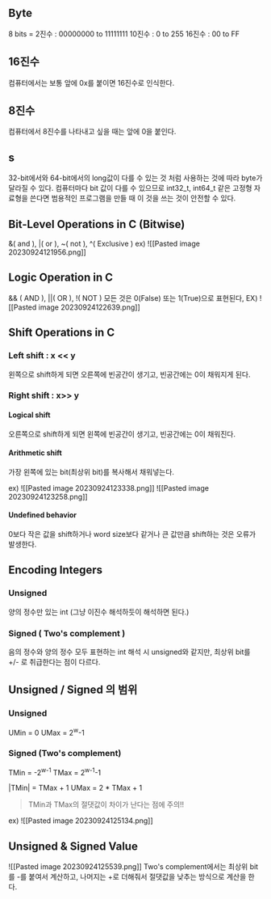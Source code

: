 ## Byte
8 bits = 
2진수 : 00000000 to 11111111
10진수 : 0 to 255
16진수 : 00 to FF
## 16진수
컴퓨터에서는 보통 앞에 0x를 붙이면 16진수로 인식한다.

## 8진수
컴퓨터에서 8진수를 나타내고 싶을 때는 앞에 0을 붙인다.

## s
32-bit에서와 64-bit에서의 long값이 다를 수 있는 것 처럼 사용하는 것에 따라 byte가 달라질 수 있다. 컴퓨터마다 bit 값이 다를 수 있으므로 int32_t, int64_t 같은 고정형 자료형을 쓴다면 범용적인 프로그램을 만들 때 이 것을 쓰는 것이 안전할 수 있다.

## Bit-Level Operations in C (Bitwise)
&( and ), |( or ), ~( not ), ^( Exclusive )
ex)
![[Pasted image 20230924121956.png]]

## Logic Operation in C
&& ( AND ), ||( OR ), !( NOT )
모든 것은 0(False) 또는 1(True)으로 표현된다,
EX)
![[Pasted image 20230924122639.png]]

## Shift Operations in C

### Left shift : x << y
왼쪽으로 shift하게 되면 오른쪽에 빈공간이 생기고, 빈공간에는  0이 채워지게 된다.

### Right shift : x>> y

#### Logical shift
오른쪽으로 shift하게 되면 왼쪽에 빈공간이 생기고, 빈공간에는 0이 채워진다.
#### Arithmetic shift
가장 왼쪽에 있는 bit(최상위 bit)를 복사해서 채워넣는다.

ex) 
![[Pasted image 20230924123338.png]]
![[Pasted image 20230924123258.png]]

#### Undefined behavior
0보다 작은 값을 shift하거나 word size보다 같거나 큰 값만큼 shift하는 것은 오류가 발생한다.


## Encoding Integers

### Unsigned
양의 정수만 있는 int (그냥 이진수 해석하듯이 해석하면 된다.)
### Signed ( Two's complement )
음의 정수와 양의 정수 모두 표현하는 int
해석 시 unsigned와 같지만, 최상위 bit를 +/- 로 취급한다는 점이 다르다.

## Unsigned / Signed 의 범위

### Unsigned
UMin = 0
UMax = 2<sup>w</sup>-1

### Signed (Two's complement)
TMin = -2<sup>w-1</sup>
TMax = 2<sup>w-1</sup>-1

\|TMin| = TMax + 1
UMax = 2 \* TMax + 1 
> TMin과 TMax의 절댓값이 차이가 난다는 점에 주의!!

ex) 
![[Pasted image 20230924125134.png]]


## Unsigned & Signed Value
![[Pasted image 20230924125539.png]]
Two's complement에서는 최상위 bit를 -를 붙여서 계산하고, 나머지는 +로 더해줘서 절댓값을 낮추는 방식으로 계산을 한다.









